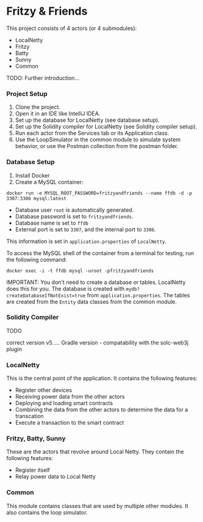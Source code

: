 # Fritzy & Friends
This project consists of 4 actors (or 4 submodules):
- LocalNetty
- Fritzy
- Batty
- Sunny
- Common

TODO: Further introduction...

### Project Setup
1. Clone the project.
2. Open it in an IDE like IntelliJ IDEA.
3. Set up the database for LocalNetty (see database setup).
4. Set up the Solidity compiler for LocalNetty (see Solidity compiler setup).
5. Run each actor from the Services tab or its Application class.
6. Use the LoopSimulator in the common module to simulate system behavior, or use the Postman collection from the postman folder.

### Database Setup
1. Install Docker
2. Create a MySQL container:
```
docker run -e MYSQL_ROOT_PASSWORD=fritzyandfriends --name ffdb -d -p 3307:3306 mysql:latest
```
- Database user `root` is automatically generated.
- Database password is set to `fritzyandfriends`.
- Database name is set to `ffdb`
- External port is set to `3307`, and the internal port to `3306`.

This information is set in `application.properties` of `LocalNetty`.

To access the MySQL shell of the container from a terminal for testing, run the following command:
```
docker exec -i -t ffdb mysql -uroot -pfritzyandfriends
```
IMPORTANT: You don't need to create a database or tables. LocalNetty does this for you.
The database is created with `mydb?createDatabaseIfNotExist=true` from `application.properties`.
The tables are created from the `Entity` data classes from the common module.

### Solidity Compiler
TODO

correct version v5.....
Gradle version - compatability with the solc-web3j plugin



### LocalNetty
This is the central point of the application. It contains the following features:
- Register other devices
- Receiving power data from the other actors
- Deploying and loading smart contracts
- Combining the data from the other actors to determine the data for a transcation
- Execute a transaction to the smart contract

### Fritzy, Batty, Sunny
These are the actors that revolve around Local Netty. They contain the following features:
- Register itself
- Relay power data to Local Netty

### Common
This module contains classes that are used by multiple other modules. It also contains the loop simulator.
